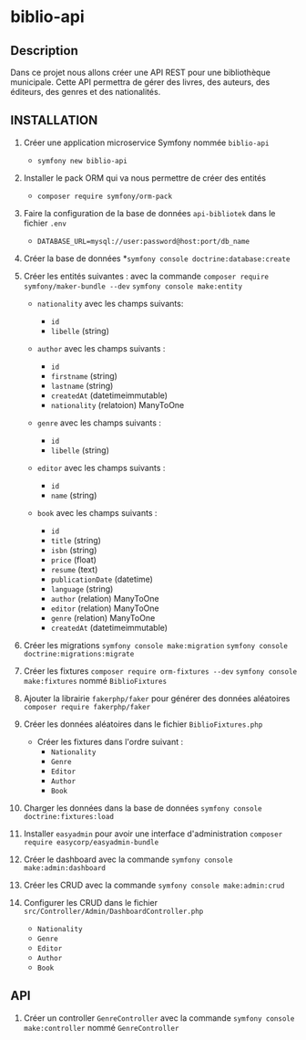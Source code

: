 # biblio-api

## Description

Dans ce projet nous allons créer une API REST pour une bibliothèque municipale. Cette API permettra de gérer des livres, des auteurs, des éditeurs, des genres et des nationalités.

## INSTALLATION

1. Créer une application microservice Symfony nommée `biblio-api`
    * `symfony new biblio-api`

2. Installer le pack ORM qui va nous permettre de créer des entités 
    * `composer require symfony/orm-pack`

3. Faire la configuration de la base de données `api-bibliotek` dans le fichier `.env`
    * `DATABASE_URL=mysql://user:password@host:port/db_name`

4. Créer la base de données
    *`symfony console doctrine:database:create`

5. Créer les entités suivantes : avec la commande 
`composer require symfony/maker-bundle --dev`
`symfony console make:entity`

   -  `nationality` avec les champs suivants:
       * `id`
       * `libelle` (string)
  
   - `author` avec les champs suivants :
      * `id`
      * `firstname` (string)
      * `lastname` (string)
      * `createdAt` (datetimeimmutable)
      * `nationality` (relatoion) ManyToOne

    - `genre` avec les champs suivants :
      * `id`
      * `libelle` (string)
  
    - `editor` avec les champs suivants :
        * `id`
        * `name` (string)

    - `book` avec les champs suivants :
        * `id`
        * `title` (string)
        * `isbn` (string)
        * `price` (float)
        * `resume` (text)
        * `publicationDate` (datetime)
        * `language` (string)
        * `author` (relation) ManyToOne
        * `editor` (relation) ManyToOne
        * `genre` (relation) ManyToOne
        * `createdAt` (datetimeimmutable)

6. Créer les migrations
   `symfony console make:migration`
   `symfony console doctrine:migrations:migrate`

7. Créer les fixtures
   `composer require orm-fixtures --dev`
    `symfony console make:fixtures` nommé `BiblioFixtures`

8. Ajouter la librairie `fakerphp/faker` pour générer des données aléatoires
    `composer require fakerphp/faker`
9. Créer les données aléatoires dans le fichier `BiblioFixtures.php`
    - Créer les fixtures dans l'ordre suivant :
        * `Nationality`
        * `Genre`
        * `Editor`
        * `Author`
        * `Book`
10. Charger les données dans la base de données
    `symfony console doctrine:fixtures:load`

11. Installer `easyadmin` pour avoir une interface d'administration
    `composer require easycorp/easyadmin-bundle`

12. Créer le dashboard avec la commande 
    `symfony console make:admin:dashboard`

13. Créer les CRUD avec la commande
    `symfony console make:admin:crud`

14. Configurer les CRUD dans le fichier `src/Controller/Admin/DashboardController.php`
    - `Nationality`
    - `Genre`
    - `Editor`
    - `Author`
    - `Book`

## API

1. Créer un controller `GenreController` avec la commande 
    `symfony console make:controller` nommé `GenreController`


